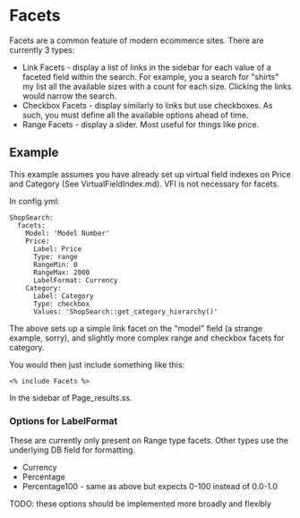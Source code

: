 Facets
======

Facets are a common feature of modern ecommerce sites. There are
currently 3 types:

* Link Facets - display a list of links in the sidebar for each
  value of a faceted field within the search. For example, you
  a search for "shirts" my list all the available sizes with
  a count for each size. Clicking the links would narrow the search.
* Checkbox Facets - display similarly to links but use checkboxes.
  As such, you must define all the available options ahead of time.
* Range Facets - display a slider. Most useful for things like price.


Example
-------
This example assumes you have already set up virtual field indexes
on Price and Category (See VirtualFieldIndex.md). VFI is not necessary
for facets.

In config.yml:

```
ShopSearch:
  facets:
    Model: 'Model Number'
    Price:
      Label: Price
      Type: range
      RangeMin: 0
      RangeMax: 2000
      LabelFormat: Currency
    Category:
      Label: Category
      Type: checkbox
      Values: 'ShopSearch::get_category_hierarchy()'
```

The above sets up a simple link facet on the "model" field (a
strange example, sorry), and slightly more complex range and
checkbox facets for category.

You would then just include something like this:

```
<% include Facets %>
```

In the sidebar of Page_results.ss.


### Options for LabelFormat

These are currently only present on Range type facets. Other types
use the underlying DB field for formatting.

* Currency
* Percentage
* Percentage100 - same as above but expects 0-100 instead of 0.0-1.0

TODO: these options should be implemented more broadly and flexibly
